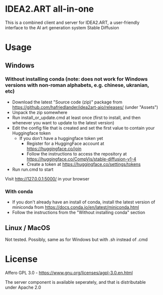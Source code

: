 # IDEA2.ART all-in-one

This is a combined client and server for IDEA2.ART, a user-friendly interface to the AI art generation system Stable Diffusion

# Usage

## Windows

### Without installing conda (note: does not work for Windows versions with non-roman alphabets, e.g. chinese, ukranian, etc)

- Download the latest "Source code (zip)" package from https://github.com/hafriedlander/idea2art-aio/releases/ (under "Assets")
- Unpack the zip somewhere
- Run install_or_update.cmd at least once (first to install, and then whenever you want to update to the latest version)
- Edit the config file that is created and set the first value to contain your Huggingface token
  - If you don't have a huggingface token yet
    - Register for a HuggingFace account at https://huggingface.co/join
    - Follow the instructions to access the repository at https://huggingface.co/CompVis/stable-diffusion-v1-4
    - Create a token at https://huggingface.co/settings/tokens
- Run run.cmd to start

Visit http://127.0.0.1:5000/ in your browser

### With conda

- If you don't already have an install of conda, install the latest version of miniconda from https://docs.conda.io/en/latest/miniconda.html 
- Follow the instructions from the "Without installing conda" section

## Linux / MacOS

Not tested. Possibly, same as for Windows but with .sh instead of .cmd

# License

Affero GPL 3.0 - https://www.gnu.org/licenses/agpl-3.0.en.html

The server component is available seperately, and that is distributable under Apache 2.0
